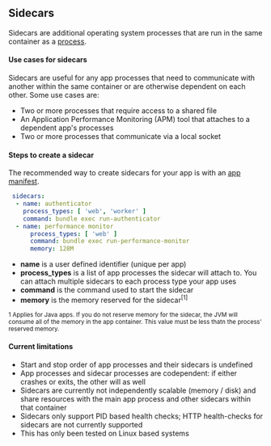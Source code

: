 ## Sidecars

Sidecars are additional operating system processes that are run in the same container as a [process](#processes).

#### Use cases for sidecars

Sidecars are useful for any app processes that need to communicate with another within the same container or are otherwise dependent on each other. Some use cases are:
  
- Two or more processes that require access to a shared file
- An Application Performance Monitoring (APM) tool that attaches to a dependent app's processes
- Two or more processes that communicate via a local socket
  

#### Steps to create a sidecar
The recommended way to create sidecars for your app is with an [app manifest](#app-manifest).

```yaml
 sidecars:
  - name: authenticator
    process_types: [ 'web', 'worker' ]
    command: bundle exec run-authenticator
  - name: performance monitor
      process_types: [ 'web' ]
      command: bundle exec run-performance-monitor
      memory: 128M
```


- **name** is a user defined identifier (unique per app)
- **process_types** is a list of app processes the sidecar will attach to. You can attach multiple sidecars to each process type your app uses
- **command** is the command used to start the sidecar
- **memory** is the memory reserved for the sidecar<sup>[1]</sup>

<sup>1 Applies for Java apps.  If you do not reserve memory for the sidecar, the JVM will consume all of the memory in the app container.  This value must be less thatn the process' reserved memory.</sup>

#### Current limitations
- Start and stop order of app processes and their sidecars is undefined
- App processes and sidecar processes are codependent: if either crashes or exits, the other will as well
- Sidecars are currently not independently scalable (memory / disk) and share resources with the main app process and other sidecars within that container
- Sidecars only support PID based health checks; HTTP health-checks for sidecars are not currently supported
- This has only been tested on Linux based systems

